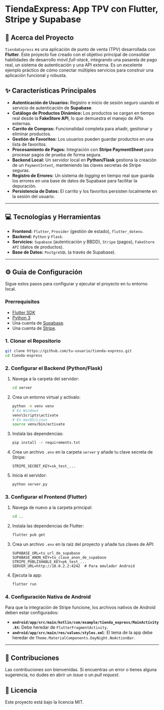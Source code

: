 # TiendaExpress: App TPV con Flutter, Stripe y Supabase

## 🚀 Acerca del Proyecto

`TiendaExpress` es una aplicación de punto de venta (TPV) desarrollada con **Flutter**. Este proyecto fue creado con el objetivo principal de consolidar habilidades de desarrollo móvil *full-stack*, integrando una pasarela de pago real, un sistema de autenticación y una API externa. Es un excelente ejemplo práctico de cómo conectar múltiples servicios para construir una aplicación funcional y robusta.

## ✨ Características Principales

  - **Autenticación de Usuarios:** Registro e inicio de sesión seguro usando el servicio de autenticación de **Supabase**.
  - **Catálogo de Productos Dinámico:** Los productos se cargan en tiempo real desde la **FakeStore API**, lo que demuestra el manejo de APIs externas.
  - **Carrito de Compras:** Funcionalidad completa para añadir, gestionar y eliminar productos.
  - **Gestión de Favoritos:** Los usuarios pueden guardar productos en una lista de favoritos.
  - **Procesamiento de Pagos:** Integración con **Stripe PaymentSheet** para procesar pagos de prueba de forma segura.
  - **Backend Local:** Un servidor local en **Python/Flask** gestiona la creación de un `PaymentIntent`, manteniendo las claves secretas de Stripe seguras.
  - **Registro de Errores:** Un sistema de *logging* en tiempo real que guarda los errores en una base de datos de Supabase para facilitar la depuración.
  - **Persistencia de Datos:** El carrito y los favoritos persisten localmente en la sesión del usuario.

-----

## 💻 Tecnologías y Herramientas

  - **Frontend:** `Flutter`, `Provider` (gestión de estado), `flutter_dotenv`.
  - **Backend:** `Python` y `Flask`.
  - **Servicios:** `Supabase` (autenticación y BBDD), `Stripe` (pagos), `FakeStore API` (datos de productos).
  - **Base de Datos:** `PostgreSQL` (a través de Supabase).

-----

## ⚙️ Guía de Configuración

Sigue estos pasos para configurar y ejecutar el proyecto en tu entorno local.

### Prerrequisitos

  - [Flutter SDK](https://flutter.dev/docs/get-started/install)
  - [Python 3](https://www.python.org/downloads/)
  - Una cuenta de [Supabase](https://supabase.io/).
  - Una cuenta de [Stripe](https://stripe.com/docs).

### 1\. Clonar el Repositorio

```sh
git clone https://github.com/tu-usuario/tienda-express.git
cd tienda-express
```

### 2\. Configurar el Backend (Python/Flask)

1.  Navega a la carpeta del servidor:
    ```sh
    cd server
    ```
2.  Crea un entorno virtual y actívalo:
    ```sh
    python -m venv venv
    # En Windows
    venv\Scripts\activate
    # En macOS/Linux
    source venv/bin/activate
    ```
3.  Instala las dependencias:
    ```sh
    pip install -r requirements.txt
    ```
4.  Crea un archivo `.env` en la carpeta `server` y añade tu clave secreta de Stripe:
    ```env
    STRIPE_SECRET_KEY=sk_test_...
    ```
5.  Inicia el servidor:
    ```sh
    python server.py
    ```

### 3\. Configurar el Frontend (Flutter)

1.  Navega de nuevo a la carpeta principal:
    ```sh
    cd ..
    ```
2.  Instala las dependencias de Flutter:
    ```sh
    flutter pub get
    ```
3.  Crea un archivo `.env` en la raíz del proyecto y añade tus claves de API:
    ```env
    SUPABASE_URL=tu_url_de_supabase
    SUPABASE_ANON_KEY=tu_clave_anon_de_supabase
    STRIPE_PUBLISHABLE_KEY=pk_test_...
    SERVER_URL=http://10.0.2.2:4242  # Para emulador Android
    ```
4.  Ejecuta la app:
    ```sh
    flutter run
    ```

### 4\. Configuración Nativa de Android

Para que la integración de Stripe funcione, los archivos nativos de Android deben estar configurados:

  - **`android/app/src/main/kotlin/com/example/tienda_express/MainActivity.kt`**: Debe heredar de `FlutterFragmentActivity`.
  - **`android/app/src/main/res/values/styles.xml`**: El tema de la app debe heredar de `Theme.MaterialComponents.DayNight.NoActionBar`.

-----

## 🤝 Contribuciones

Las contribuciones son bienvenidas. Si encuentras un error o tienes alguna sugerencia, no dudes en abrir un *issue* o un *pull request*.

## 📄 Licencia

Este proyecto está bajo la licencia MIT.
